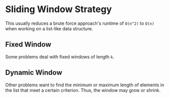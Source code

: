 # Sliding Window Strategy

This usually reduces a brute force approach's runtime of `O(n^2)` to `O(n)` when
working on a list-like data structure.

## Fixed Window

Some problems deal with fixed windows of length `k`.

## Dynamic Window

Other problems want to find the minimum or maximum length of elements in the list
that meet a certain criterion. Thus, the window may grow or shrink.

